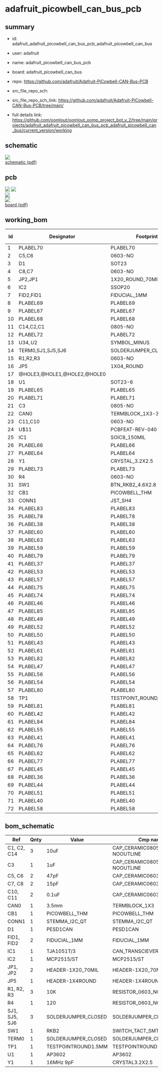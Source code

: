 # adafruit_picowbell_can_bus_pcb
 
## summary 
* id: adafruit_adafruit_picowbell_can_bus_pcb_adafruit_picowbell_can_bus
* user: adafruit
* name: adafruit_picowbell_can_bus_pcb
* board: adafruit_picowbell_can_bus
* repo: https://github.com/adafruit/Adafruit-PiCowbell-CAN-Bus-PCB



* src_file_repo_sch: 
* src_file_repo_sch_link: https://github.com/adafruit/Adafruit-PiCowbell-CAN-Bus-PCB/tree/main/
* full details link: https://github.com/oomlout/oomlout_oomp_project_bot_v_2/tree/main/projects/adafruit_adafruit_picowbell_can_bus_pcb_adafruit_picowbell_can_bus/current_version/working  

## schematic  
![](working_schematic_600.png)  
[schematic (pdf)](working_schematic.pdf) 






















## pcb  
![](working_3d_600.png) 
![](working_3d_front_600.png)  
![](working_3d_back_600.png)  
![](working_600.png)  
[board (pdf)](working.pdf)  

## working_bom
| Id | Designator | Footprint | Quantity | Designation | Supplier and ref |  | None | 
| --- | --- | --- | --- | --- | --- | --- | --- | 
| 1 | PLABEL70 | PLABEL70 | 1 |  |  |  | [''] | 
| 2 | C5,C6 | 0603-NO | 2 | 47pF |  |  | [''] | 
| 3 | D1 | SOT23 | 1 | PESD1CAN |  |  | [''] | 
| 4 | C8,C7 | 0603-NO | 2 | 15pF |  |  | [''] | 
| 5 | JP2,JP1 | 1X20_ROUND_70MIL | 2 |  |  |  | [''] | 
| 6 | IC2 | SSOP20 | 1 | MCP2515/ST |  |  | [''] | 
| 7 | FID2,FID1 | FIDUCIAL_1MM | 2 | FIDUCIAL_1MM |  |  | [''] | 
| 8 | PLABEL69 | PLABEL69 | 1 |  |  |  | [''] | 
| 9 | PLABEL67 | PLABEL67 | 1 |  |  |  | [''] | 
| 10 | PLABEL68 | PLABEL68 | 1 |  |  |  | [''] | 
| 11 | C14,C2,C1 | 0805-NO | 3 | 10uF |  |  | [''] | 
| 12 | PLABEL72 | PLABEL72 | 1 |  |  |  | [''] | 
| 13 | U$34,U$2 | SYMBOL_MINUS | 2 |  |  |  | [''] | 
| 14 | TERM0,SJ1,SJ5,SJ6 | SOLDERJUMPER_CLOSEDWIRE | 4 |  |  |  | [''] | 
| 15 | R1,R2,R3 | 0603-NO | 3 | 10K |  |  | [''] | 
| 16 | JP5 | 1X04_ROUND | 1 |  |  |  | [''] | 
| 17 | @HOLE3,@HOLE1,@HOLE2,@HOLE0 |  | 4 |  |  |  | [''] | 
| 18 | U1 | SOT23-6 | 1 | AP3602 |  |  | [''] | 
| 19 | PLABEL65 | PLABEL65 | 1 |  |  |  | [''] | 
| 20 | PLABEL71 | PLABEL71 | 1 |  |  |  | [''] | 
| 21 | C3 | 0805-NO | 1 | 1uF |  |  | [''] | 
| 22 | CAN0 | TERMBLOCK_1X3-3.5MM | 1 | 3.5mm |  |  | [''] | 
| 23 | C11,C10 | 0603-NO | 2 | 0.1uF |  |  | [''] | 
| 24 | U$11 | PCBFEAT-REV-040 | 1 |  |  |  | [''] | 
| 25 | IC1 | SOIC8_150MIL | 1 | TJA1051T/3 |  |  | [''] | 
| 26 | PLABEL66 | PLABEL66 | 1 |  |  |  | [''] | 
| 27 | PLABEL64 | PLABEL64 | 1 |  |  |  | [''] | 
| 28 | Y1 | CRYSTAL_3.2X2.5 | 1 | 16MHz 9pF |  |  | [''] | 
| 29 | PLABEL73 | PLABEL73 | 1 |  |  |  | [''] | 
| 30 | R4 | 0603-NO | 1 | 120 |  |  | [''] | 
| 31 | SW1 | BTN_RKB2_4.6X2.8 | 1 | RKB2 |  |  | [''] | 
| 32 | CB1 | PICOWBELL_THM | 1 | PICOWBELL_THM |  |  | [''] | 
| 33 | CONN1 | JST_SH4 | 1 | STEMMA_I2C_QT |  |  | [''] | 
| 34 | PLABEL83 | PLABEL83 | 1 |  |  |  | [''] | 
| 35 | PLABEL78 | PLABEL78 | 1 |  |  |  | [''] | 
| 36 | PLABEL38 | PLABEL38 | 1 |  |  |  | [''] | 
| 37 | PLABEL60 | PLABEL60 | 1 |  |  |  | [''] | 
| 38 | PLABEL63 | PLABEL63 | 1 |  |  |  | [''] | 
| 39 | PLABEL59 | PLABEL59 | 1 |  |  |  | [''] | 
| 40 | PLABEL79 | PLABEL79 | 1 |  |  |  | [''] | 
| 41 | PLABEL37 | PLABEL37 | 1 |  |  |  | [''] | 
| 42 | PLABEL53 | PLABEL53 | 1 |  |  |  | [''] | 
| 43 | PLABEL57 | PLABEL57 | 1 |  |  |  | [''] | 
| 44 | PLABEL75 | PLABEL75 | 1 |  |  |  | [''] | 
| 45 | PLABEL74 | PLABEL74 | 1 |  |  |  | [''] | 
| 46 | PLABEL46 | PLABEL46 | 1 |  |  |  | [''] | 
| 47 | PLABEL85 | PLABEL85 | 1 |  |  |  | [''] | 
| 48 | PLABEL49 | PLABEL49 | 1 |  |  |  | [''] | 
| 49 | PLABEL52 | PLABEL52 | 1 |  |  |  | [''] | 
| 50 | PLABEL50 | PLABEL50 | 1 |  |  |  | [''] | 
| 51 | PLABEL43 | PLABEL43 | 1 |  |  |  | [''] | 
| 52 | PLABEL61 | PLABEL61 | 1 |  |  |  | [''] | 
| 53 | PLABEL82 | PLABEL82 | 1 |  |  |  | [''] | 
| 54 | PLABEL47 | PLABEL47 | 1 |  |  |  | [''] | 
| 55 | PLABEL56 | PLABEL56 | 1 |  |  |  | [''] | 
| 56 | PLABEL54 | PLABEL54 | 1 |  |  |  | [''] | 
| 57 | PLABEL80 | PLABEL80 | 1 |  |  |  | [''] | 
| 58 | TP1 | TESTPOINT_ROUND_1.5MM | 1 |  |  |  | [''] | 
| 59 | PLABEL81 | PLABEL81 | 1 |  |  |  | [''] | 
| 60 | PLABEL42 | PLABEL42 | 1 |  |  |  | [''] | 
| 61 | PLABEL84 | PLABEL84 | 1 |  |  |  | [''] | 
| 62 | PLABEL55 | PLABEL55 | 1 |  |  |  | [''] | 
| 63 | PLABEL41 | PLABEL41 | 1 |  |  |  | [''] | 
| 64 | PLABEL76 | PLABEL76 | 1 |  |  |  | [''] | 
| 65 | PLABEL62 | PLABEL62 | 1 |  |  |  | [''] | 
| 66 | PLABEL77 | PLABEL77 | 1 |  |  |  | [''] | 
| 67 | PLABEL45 | PLABEL45 | 1 |  |  |  | [''] | 
| 68 | PLABEL36 | PLABEL36 | 1 |  |  |  | [''] | 
| 69 | PLABEL44 | PLABEL44 | 1 |  |  |  | [''] | 
| 70 | PLABEL51 | PLABEL51 | 1 |  |  |  | [''] | 
| 71 | PLABEL40 | PLABEL40 | 1 |  |  |  | [''] | 
| 72 | PLABEL58 | PLABEL58 | 1 |  |  |  | [''] | 


## bom_schematic
| Ref | Qnty | Value | Cmp name | Footprint | Description | Vendor | DNP | 
| --- | --- | --- | --- | --- | --- | --- | --- | 
| C1, C2, C14 | 3 | 10uF | CAP_CERAMIC0805-NOOUTLINE | working:0805-NO |  |  |  | 
| C3 | 1 | 1uF | CAP_CERAMIC0805-NOOUTLINE | working:0805-NO |  |  |  | 
| C5, C6 | 2 | 47pF | CAP_CERAMIC0603_NO | working:0603-NO |  |  |  | 
| C7, C8 | 2 | 15pF | CAP_CERAMIC0603_NO | working:0603-NO |  |  |  | 
| C10, C11 | 2 | 0.1uF | CAP_CERAMIC0603_NO | working:0603-NO |  |  |  | 
| CAN0 | 1 | 3.5mm | TERMBLOCK_1X3 | working:TERMBLOCK_1X3-3.5MM |  |  |  | 
| CB1 | 1 | PICOWBELL_THM | PICOWBELL_THM | working:PICOWBELL_THM |  |  |  | 
| CONN1 | 1 | STEMMA_I2C_QT | STEMMA_I2C_QT | working:JST_SH4 |  |  |  | 
| D1 | 1 | PESD1CAN | PESD1CAN | working:SOT23 |  |  |  | 
| FID1, FID2 | 2 | FIDUCIAL_1MM | FIDUCIAL_1MM | working:FIDUCIAL_1MM |  |  |  | 
| IC1 | 1 | TJA1051T/3 | CAN_TRANSCIEVER_TCAN1051V | working:SOIC8_150MIL |  |  |  | 
| IC2 | 1 | MCP2515/ST | MCP2515/ST | working:SSOP20 |  |  |  | 
| JP1, JP2 | 2 | HEADER-1X20_70MIL | HEADER-1X20_70MIL | working:1X20_ROUND_70MIL |  |  |  | 
| JP5 | 1 | HEADER-1X4ROUND | HEADER-1X4ROUND | working:1X04_ROUND |  |  |  | 
| R1, R2, R3 | 3 | 10K | RESISTOR_0603_NOOUT | working:0603-NO |  |  |  | 
| R4 | 1 | 120 | RESISTOR_0603_NOOUT | working:0603-NO |  |  |  | 
| SJ1, SJ5, SJ6 | 3 | SOLDERJUMPER_CLOSED | SOLDERJUMPER_CLOSED | working:SOLDERJUMPER_CLOSEDWIRE |  |  |  | 
| SW1 | 1 | RKB2 | SWITCH_TACT_SMT_RKB2 | working:BTN_RKB2_4.6X2.8 |  |  |  | 
| TERM0 | 1 | SOLDERJUMPER_CLOSED | SOLDERJUMPER_CLOSED | working:SOLDERJUMPER_CLOSEDWIRE |  |  |  | 
| TP1 | 1 | TESTPOINTROUND1.5MM | TESTPOINTROUND1.5MM | working:TESTPOINT_ROUND_1.5MM |  |  |  | 
| U1 | 1 | AP3602 | AP3602 | working:SOT23-6 |  |  |  | 
| Y1 | 1 | 16MHz 9pF | CRYSTAL3.2X2.5 | working:CRYSTAL_3.2X2.5 |  |  |  | 



